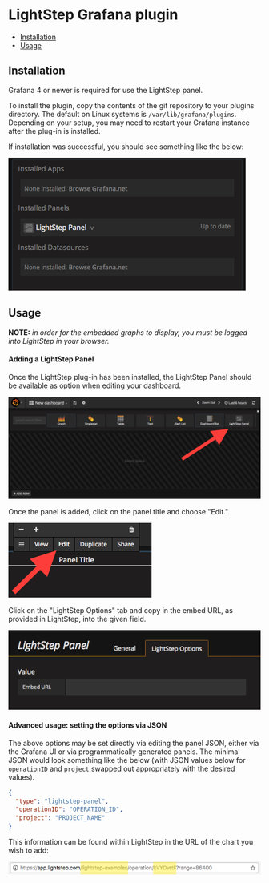 # LightStep Grafana plugin

* [Installation](#installation)
* [Usage](#usage)

## Installation

Grafana 4 or newer is required for use the LightStep panel.

To install the plugin, copy the contents of the git repository to your plugins directory. The default on Linux systems is `/var/lib/grafana/plugins`.  Depending on your setup, you may need to restart your Grafana instance after the plug-in is installed.

If installation was successful, you should see something like the below:

![Installed Panels](doc/installed-panel.png)

## Usage

**NOTE:** *in order for the embedded graphs to display, you must be logged into LightStep in your browser.*

#### Adding a LightStep Panel

Once the LightStep plug-in has been installed, the LightStep Panel should be available as option when editing your dashboard.

![Add a panel](doc/add-panel.png)

Once the panel is added, click on the panel title and choose "Edit."

![Edit panel options](doc/edit-button.png)

Click on the "LightStep Options" tab and copy in the embed URL, as provided in LightStep, into the given field.

![Add a panel](doc/panel-url.png)


#### Advanced usage: setting the options via JSON

The above options may be set directly via editing the panel JSON, either via the Grafana UI or via programmatically generated panels. The minimal JSON would look something like the below (with JSON values below for `operationID` and `project` swapped out appropriately with the desired values).

```json
{
  "type": "lightstep-panel",
  "operationID": "OPERATION_ID",
  "project": "PROJECT_NAME"
}
```

This information can be found within LightStep in the URL of the chart you wish to add:

![URL components](doc/url.png)
